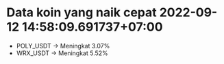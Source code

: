 # Data koin yang naik cepat 2022-09-12 14:58:09.691737+07:00

* POLY_USDT -> Meningkat 3.07%
* WRX_USDT -> Meningkat 5.52%

